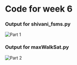 # Code for week 6

### Output for shivani_fsms.py
![Part 1](https://raw.githubusercontent.com/SaurabhSakpal/fss16SmallThinExpert/master/code/6/screenshot/fsms.png)

### Output for maxWalkSat.py
![Part 2](https://raw.githubusercontent.com/SaurabhSakpal/fss16SmallThinExpert/master/code/6/screenshot/maxwalksat.png)
